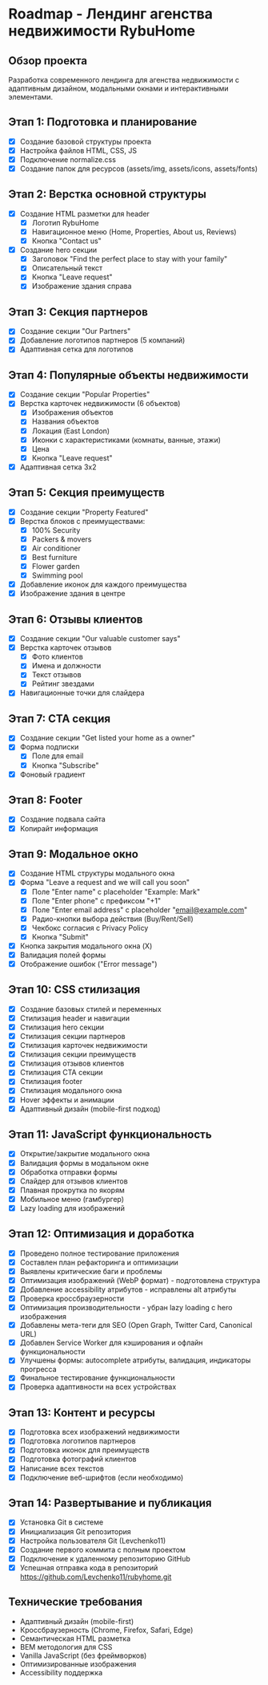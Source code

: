 # Roadmap - Лендинг агенства недвижимости RybuHome

## Обзор проекта
Разработка современного лендинга для агенства недвижимости с адаптивным дизайном, модальными окнами и интерактивными элементами.

## Этап 1: Подготовка и планирование
- [x] Создание базовой структуры проекта
- [x] Настройка файлов HTML, CSS, JS
- [x] Подключение normalize.css
- [x] Создание папок для ресурсов (assets/img, assets/icons, assets/fonts)

## Этап 2: Верстка основной структуры
- [x] Создание HTML разметки для header
  - [x] Логотип RybuHome
  - [x] Навигационное меню (Home, Properties, About us, Reviews)
  - [x] Кнопка "Contact us"
- [x] Создание hero секции
  - [x] Заголовок "Find the perfect place to stay with your family"
  - [x] Описательный текст
  - [x] Кнопка "Leave request"
  - [x] Изображение здания справа

## Этап 3: Секция партнеров
- [x] Создание секции "Our Partners"
- [x] Добавление логотипов партнеров (5 компаний)
- [x] Адаптивная сетка для логотипов

## Этап 4: Популярные объекты недвижимости
- [x] Создание секции "Popular Properties"
- [x] Верстка карточек недвижимости (6 объектов)
  - [x] Изображения объектов
  - [x] Названия объектов
  - [x] Локация (East London)
  - [x] Иконки с характеристиками (комнаты, ванные, этажи)
  - [x] Цена
  - [x] Кнопка "Leave request"
- [x] Адаптивная сетка 3x2

## Этап 5: Секция преимуществ
- [x] Создание секции "Property Featured"
- [x] Верстка блоков с преимуществами:
  - [x] 100% Security
  - [x] Packers & movers
  - [x] Air conditioner
  - [x] Best furniture
  - [x] Flower garden
  - [x] Swimming pool
- [x] Добавление иконок для каждого преимущества
- [x] Изображение здания в центре

## Этап 6: Отзывы клиентов
- [x] Создание секции "Our valuable customer says"
- [x] Верстка карточек отзывов
  - [x] Фото клиентов
  - [x] Имена и должности
  - [x] Текст отзывов
  - [x] Рейтинг звездами
- [x] Навигационные точки для слайдера

## Этап 7: CTA секция
- [x] Создание секции "Get listed your home as a owner"
- [x] Форма подписки
  - [x] Поле для email
  - [x] Кнопка "Subscribe"
- [x] Фоновый градиент

## Этап 8: Footer
- [x] Создание подвала сайта
- [x] Копирайт информация

## Этап 9: Модальное окно
- [x] Создание HTML структуры модального окна
- [x] Форма "Leave a request and we will call you soon"
  - [x] Поле "Enter name" с placeholder "Example: Mark"
  - [x] Поле "Enter phone" с префиксом "+1"
  - [x] Поле "Enter email address" с placeholder "email@example.com"
  - [x] Радио-кнопки выбора действия (Buy/Rent/Sell)
  - [x] Чекбокс согласия с Privacy Policy
  - [x] Кнопка "Submit"
- [x] Кнопка закрытия модального окна (X)
- [x] Валидация полей формы
- [x] Отображение ошибок ("Error message")

## Этап 10: CSS стилизация
- [x] Создание базовых стилей и переменных
- [x] Стилизация header и навигации
- [x] Стилизация hero секции
- [x] Стилизация секции партнеров
- [x] Стилизация карточек недвижимости
- [x] Стилизация секции преимуществ
- [x] Стилизация отзывов клиентов
- [x] Стилизация CTA секции
- [x] Стилизация footer
- [x] Стилизация модального окна
- [x] Hover эффекты и анимации
- [x] Адаптивный дизайн (mobile-first подход)

## Этап 11: JavaScript функциональность
- [x] Открытие/закрытие модального окна
- [x] Валидация формы в модальном окне
- [x] Обработка отправки формы
- [x] Слайдер для отзывов клиентов
- [x] Плавная прокрутка по якорям
- [x] Мобильное меню (гамбургер)
- [x] Lazy loading для изображений

## Этап 12: Оптимизация и доработка
- [x] Проведено полное тестирование приложения
- [x] Составлен план рефакторинга и оптимизации
- [x] Выявлены критические баги и проблемы
- [x] Оптимизация изображений (WebP формат) - подготовлена структура
- [x] Добавление accessibility атрибутов - исправлены alt атрибуты
- [x] Проверка кроссбраузерности
- [x] Оптимизация производительности - убран lazy loading с hero изображения
- [x] Добавлены мета-теги для SEO (Open Graph, Twitter Card, Canonical URL)
- [x] Добавлен Service Worker для кэширования и офлайн функциональности
- [x] Улучшены формы: autocomplete атрибуты, валидация, индикаторы прогресса
- [x] Финальное тестирование функциональности
- [x] Проверка адаптивности на всех устройствах

## Этап 13: Контент и ресурсы
- [x] Подготовка всех изображений недвижимости
- [x] Подготовка логотипов партнеров
- [x] Подготовка иконок для преимуществ
- [x] Подготовка фотографий клиентов
- [x] Написание всех текстов
- [x] Подключение веб-шрифтов (если необходимо)

## Этап 14: Развертывание и публикация
- [x] Установка Git в системе
- [x] Инициализация Git репозитория
- [x] Настройка пользователя Git (Levchenko11)
- [x] Создание первого коммита с полным проектом
- [x] Подключение к удаленному репозиторию GitHub
- [x] Успешная отправка кода в репозиторий https://github.com/Levchenko11/rubyhome.git

## Технические требования
- Адаптивный дизайн (mobile-first)
- Кроссбраузерность (Chrome, Firefox, Safari, Edge)
- Семантическая HTML разметка
- BEM методология для CSS
- Vanilla JavaScript (без фреймворков)
- Оптимизированные изображения
- Accessibility поддержка
